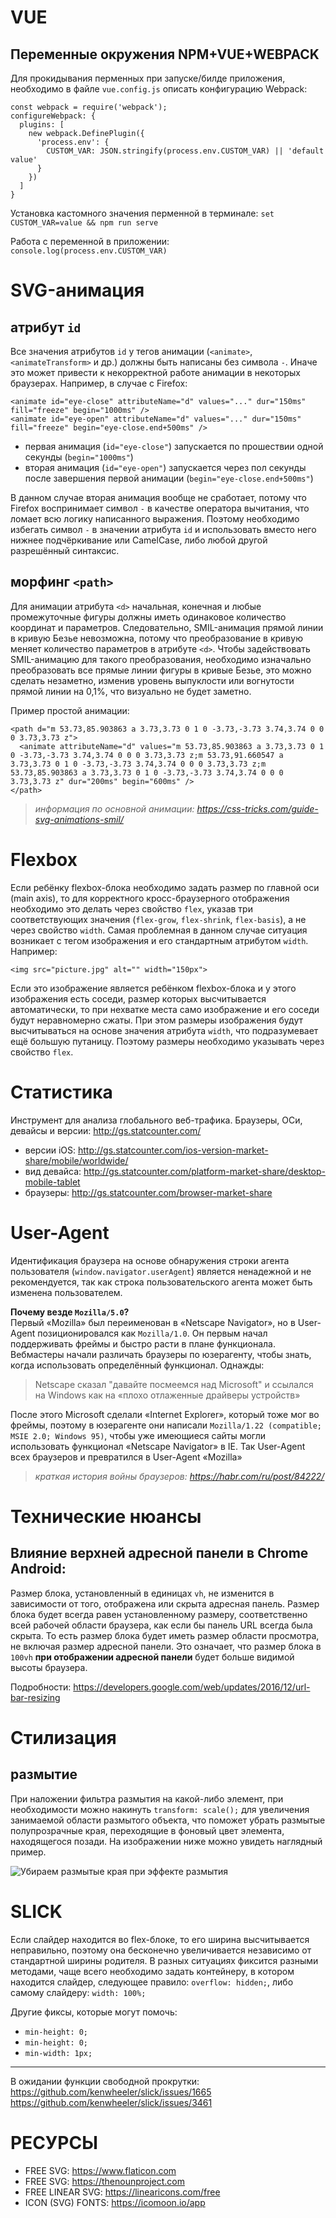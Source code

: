 # VUE
## Переменные окружения NPM+VUE+WEBPACK
Для прокидывания перменных при запуске/билде приложения, необходимо в файле `vue.config.js` описать конфигурацию Webpack:

```
const webpack = require('webpack');
configureWebpack: {
  plugins: [
    new webpack.DefinePlugin({
      'process.env': {
        CUSTOM_VAR: JSON.stringify(process.env.CUSTOM_VAR) || 'default value'
      }
    })
  ]
}
```

Установка кастомного значения перменной в терминале:
`set CUSTOM_VAR=value && npm run serve`

Работа с переменной в приложении:
`console.log(process.env.CUSTOM_VAR)`


# SVG-анимация
## атрибут `id`
Все значения атрибутов `id` у тегов анимации (`<animate>`, `<animateTransform>` и др.) должны быть написаны без символа `-`. Иначе это может привести к некорректной работе анимации в некоторых браузерах. Например, в случае с Firefox:
```
<animate id="eye-close" attributeName="d" values="..." dur="150ms" fill="freeze" begin="1000ms" />
<animate id="eye-open" attributeName="d" values="..." dur="150ms" fill="freeze" begin="eye-close.end+500ms" />
```
- первая анимация (`id="eye-close"`) запускается по прошествии одной секунды (`begin="1000ms"`)
- вторая анимация (`id="eye-open"`) запускается через пол секунды после завершения первой анимации (`begin="eye-close.end+500ms"`)

В данном случае вторая анимация вообще не сработает, потому что Firefox воспринимает символ `-` в качестве оператора вычитания, что ломает всю логику написанного выражения. Поэтому необходимо избегать символ `-` в значении атрибута `id` и использовать вместо него нижнее подчёркивание или CamelCase, либо любой другой разрешённый синтаксис.

## морфинг `<path>`
Для анимации атрибута `<d>` начальная, конечная и любые промежуточные фигуры должны иметь одинаковое количество координат и параметров. Следовательно, SMIL-анимация прямой линии в кривую Безье невозможна, потому что преобразование в кривую меняет количество параметров в атрибуте `<d>`. Чтобы задействовать SMIL-анимацию для такого преобразования, необходимо изначально преобразовать все прямые линии фигуры в кривые Безье, это можно сделать незаметно, изменив уровень выпуклости или вогнутости прямой линии на 0,1%, что визуально не будет заметно.

Пример простой анимации:
```
<path d="m 53.73,85.903863 a 3.73,3.73 0 1 0 -3.73,-3.73 3.74,3.74 0 0 0 3.73,3.73 z">
  <animate attributeName="d" values="m 53.73,85.903863 a 3.73,3.73 0 1 0 -3.73,-3.73 3.74,3.74 0 0 0 3.73,3.73 z;m 53.73,91.660547 a 3.73,3.73 0 1 0 -3.73,-3.73 3.74,3.74 0 0 0 3.73,3.73 z;m 53.73,85.903863 a 3.73,3.73 0 1 0 -3.73,-3.73 3.74,3.74 0 0 0 3.73,3.73 z" dur="200ms" begin="600ms" />
</path>
```

> _информация по основной анимации: https://css-tricks.com/guide-svg-animations-smil/_

# Flexbox
Если ребёнку flexbox-блока необходимо задать размер по главной оси (main axis), то для корректного кросс-браузерного отображения необходимо это делать через свойство `flex`, указав три соответствующих значения (`flex-grow`, `flex-shrink`, `flex-basis`), а не через свойство `width`. Самая проблемная в данном случае ситуация возникает с тегом изображения и его стандартным атрибутом `width`. Например:
```
<img src="picture.jpg" alt="" width="150px">
```
Если это изображение является ребёнком flexbox-блока и у этого изображения есть соседи, размер которых высчитывается автоматически, то при нехватке места само изображение и его соседи будут неравномерно сжаты. При этом размеры изображения будут высчитываться на основе значения атрибута `width`, что подразумевает ещё большую путаницу. Поэтому размеры необходимо указывать через свойство `flex`.

# Статистика
Инструмент для анализа глобального веб-трафика. Браузеры, ОСи, девайсы и версии: http://gs.statcounter.com/
* версии iOS: http://gs.statcounter.com/ios-version-market-share/mobile/worldwide/
* вид девайса: http://gs.statcounter.com/platform-market-share/desktop-mobile-tablet
* браузеры: http://gs.statcounter.com/browser-market-share

# User-Agent
Идентификация браузера на основе обнаружения строки агента пользователя (`window.navigator.userAgent`) является ненадежной и не рекомендуется, так как строка пользовательского агента может быть изменена пользователем.

**Почему везде `Mozilla/5.0`?**<br>
Первый «Mozilla» был переименован в «Netscape Navigator», но в User-Agent позиционировался как `Mozilla/1.0`. Он первым начал поддерживать фреймы и быстро расти в плане функционала. Вебмастеры начали различать браузеры по юзерагенту, чтобы знать, когда использовать определённый функционал. Однажды:
> Netscape сказал "давайте посмеемся над Microsoft" и ссылался на Windows как на «плохо отлаженные драйверы устройств»

После этого Microsoft сделали «Internet Explorer», который тоже мог во фреймы, поэтому в юзерагенте они написали `Mozilla/1.22 (compatible; MSIE 2.0; Windows 95)`, чтобы уже имеющиеся сайты могли использовать функционал «Netscape Navigator» в IE. Так User-Agent всех браузеров и превратился в User-Agent «Mozilla»

> _краткая история войны браузеров: https://habr.com/ru/post/84222/_

# Технические нюансы
## Влияние верхней адресной панели в Chrome Android:
Размер блока, установленный в единицах `vh`, не изменится в зависимости от того, отображена или скрыта адресная панель. Размер блока будет всегда равен установленному размеру, соответственно всей рабочей области браузера, как если бы панель URL всегда была скрыта. То есть размер блока будет иметь размер области просмотра, не включая размер адресной панели. Это означает, что размер блока в `100vh` **при отображении адресной панели** будет больше видимой высоты браузера. 

Подробности: https://developers.google.com/web/updates/2016/12/url-bar-resizing

# Стилизация
## размытие
При наложении фильтра размытия на какой-либо элемент, при необходимости можно накинуть `transform: scale();` для увеличения занимаемой области размытого объекта, что поможет убрать размытые полупрозрачные края, переходящие в фоновый цвет элемента, находящегося позади. На изображении ниже можно увидеть наглядный пример.

![Убираем размытые края при эффекте размытия](styling-blur.jpg)

# SLICK
Если слайдер находится во flex-блоке, то его ширина высчитывается неправильно, поэтому она бесконечно увеличивается независимо от стандартной ширины родителя. В разных ситуациях фиксится разными методами, чаще всего необходимо задать контейнеру, в котором находится слайдер, следующее правило: `overflow: hidden;`, либо самому слайдеру: `width: 100%;`

Другие фиксы, которые могут помочь:
* `min-height: 0;`
* `min-height: 0;`
* `min-width: 1px;`
---
В ожидании функции свободной прокрутки:<br>
https://github.com/kenwheeler/slick/issues/1665<br>
https://github.com/kenwheeler/slick/issues/3461

# РЕСУРСЫ
* FREE SVG: https://www.flaticon.com
* FREE SVG: https://thenounproject.com
* FREE LINEAR SVG: https://linearicons.com/free
* ICON (SVG) FONTS: https://icomoon.io/app
